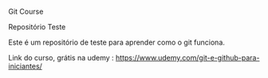 Git Course

Repositório Teste

Este é um repositório de teste para aprender como o git funciona.

Link do curso, grátis na udemy : https://www.udemy.com/git-e-github-para-iniciantes/

